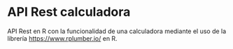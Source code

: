 # API Rest calculadora
API Rest en R con la funcionalidad de una calculadora mediante el uso de la librería https://www.rplumber.io/ en R.
